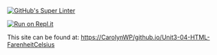 [![GitHub's Super Linter](https://github.com/CarolynWP/Unit3-04-HTML-FarenheitCelsius/workflows/GitHub's%20Super%20Linter/badge.svg)](https://github.com/CarolynWP/Unit3-04-HTML-FarenheitCelsius/actions)

[![Run on Repl.it](https://repl.it/badge/github/CarolynWP/Unit3-04-HTML-FarenheitCelsius)](https://repl.it/github/CarolynWP/Unit3-04-HTML-FarenheitCelsius)

This site can be found at: [https://CarolynWP/github.io/Unit3-04-HTML-FarenheitCelsius](https://CarolynWP.github.io/Unit3-04-HTML-FarenheitCelsius)